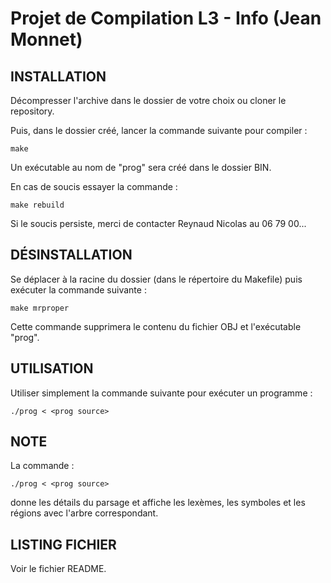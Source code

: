 Projet de Compilation L3 - Info (Jean Monnet)
============================================

INSTALLATION
------------

Décompresser l'archive dans le dossier de votre choix ou cloner le repository.

Puis, dans le dossier créé, lancer la commande suivante pour compiler :

    make

Un exécutable au nom de "prog" sera créé dans le dossier BIN.

En cas de soucis essayer la commande :

    make rebuild

Si le soucis persiste, merci de contacter Reynaud Nicolas au 06 79 00...

DÉSINSTALLATION
---------------
Se déplacer à la racine du dossier (dans le répertoire du Makefile) puis exécuter la commande suivante :

    make mrproper

Cette commande supprimera le contenu du fichier OBJ et l'exécutable "prog".
	
	
UTILISATION
-----------
Utiliser simplement la commande suivante pour exécuter un programme : 

    ./prog < <prog source>

NOTE
----
La commande : 

    ./prog < <prog source>

donne les détails du parsage et affiche les lexèmes, les symboles et les régions avec l'arbre correspondant.


LISTING FICHIER 
---------------
Voir le fichier README.
